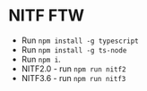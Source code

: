 # NITF FTW

* Run ```npm install -g typescript```
* Run ```npm install -g ts-node```
* Run ```npm i```.
* NITF2.0 - run ```npm run nitf2```
* NITF3.6 - run ```npm run nitf3```
